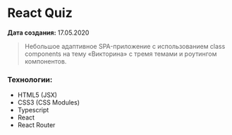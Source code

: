 # React Quiz

**Дата создания:** 17.05.2020

> Небольшое адаптивное SPA-приложение с использованием class components
> на тему «Викторина» с тремя темами и роутингом компонентов.

### Технологии:

- HTML5 (JSX)
- CSS3 (CSS Modules)
- Typescript
- React
- React Router
